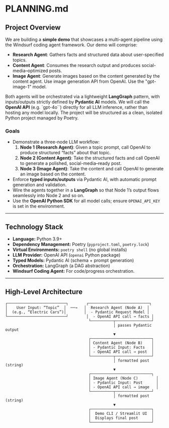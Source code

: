 # PLANNING.md

## Project Overview
We are building a **simple demo** that showcases a multi-agent pipeline using the Windsurf coding agent framework. Our demo will comprise:
- **Research Agent**: Gathers facts and structured data about user-specified topics.
- **Content Agent**: Consumes the research output and produces social-media–optimized posts.
- **Image Agent**: Generate images based on the content generated by the content agent. Use image generation API from OpenAI. Use the "gpt-image-1" model.

Both agents will be orchestrated via a lightweight **LangGraph** pattern, with inputs/outputs strictly defined by **Pydantic AI** models. We will call the **OpenAI API** (e.g. `gpt-4o``) directly for all LLM inference, rather than hosting any model locally. The project will be structured as a clean, isolated Python project managed by Poetry.

### Goals
- Demonstrate a three-node LLM workflow:
  1. **Node 1 (Research Agent)**: Given a topic prompt, call OpenAI to produce structured “facts” about that topic.
  2. **Node 2 (Content Agent)**: Take the structured facts and call OpenAI to generate a polished, 
  social-media–ready post.
  3. **Node 3 (Image Agent)**: Take the content and call OpenAI to generate an image based on the content.
- Enforce **typed inputs/outputs** via Pydantic AI, with automatic prompt generation and validation.
- Wire the agents together in a **LangGraph** so that Node 1’s output flows seamlessly into Node 2 and so on.
- Use the **OpenAI Python SDK** for all model calls; ensure `OPENAI_API_KEY` is set in the environment.

---

## Technology Stack
- **Language:** Python 3.9+  
- **Dependency Management:** Poetry (`pyproject.toml`, `poetry.lock`)  
- **Virtual Environments:** `poetry shell` (no global installs)  
- **LLM Provider:** OpenAI API (`openai` Python package)  
- **Typed Models:** Pydantic AI (schema + prompt generation)  
- **Orchestration:** LangGraph (a DAG abstraction)  
- **Windsurf Coding Agent:** For code/progress orchestration.

---

## High-Level Architecture

```text
┌──────────────────────────┐        ┌───────────────────────────┐
│    User Input: “Topic”  │  ──→   │  Research Agent (Node A)  │
│  (e.g., “Electric Cars”)│        │  - Pydantic Request Model │
└──────────────────────────┘        │  - OpenAI API call → facts │
                                     └──────────┬────────────────┘
                                                │ passes Pydantic output
                                                ▼
                                     ┌───────────────────────────┐
                                     │ Content Agent (Node B)    │
                                     │ - Pydantic Input: Facts   │
                                     │ - OpenAI API call → post  │
                                     └──────────┬────────────────┘
                                                │ formatted post (string)
                                                ▼
                                     ┌───────────────────────────┐
                                     │ Image Agent (Node C)        │
                                     │ - Pydantic Input: Post      │
                                     │ - OpenAI API call → image   │
                                     └──────────┬────────────────┘
                                                │ formatted post (string)
                                                ▼
                                     ┌───────────────────────────┐
                                     │  Demo CLI / Streamlit UI  │
                                     │  Displays final post      │
                                     └───────────────────────────┘


